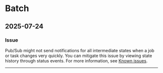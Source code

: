 # Batch

## 2025-07-24

### Issue

Pub/Sub might not send notifications for all intermediate states when a job or task changes very quickly. You can mitigate this issue by viewing state history through status events. For more information, see
[Known issues](https://cloud.google.com/batch/docs/known-issues#pubsub-missing-quick-states).

---
